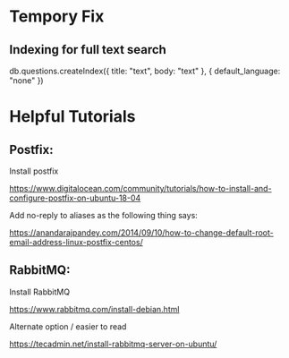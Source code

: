 # Tempory Fix 
## Indexing for full text search

db.questions.createIndex({ title: "text", body: "text" }, { default_language: "none" })

# Helpful Tutorials

## Postfix: 
Install postfix

https://www.digitalocean.com/community/tutorials/how-to-install-and-configure-postfix-on-ubuntu-18-04

Add no-reply to aliases as the following thing says:

https://anandarajpandey.com/2014/09/10/how-to-change-default-root-email-address-linux-postfix-centos/

## RabbitMQ: 
Install RabbitMQ

https://www.rabbitmq.com/install-debian.html

Alternate option / easier to read 

https://tecadmin.net/install-rabbitmq-server-on-ubuntu/


